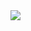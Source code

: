 <!-- ![header](https://capsule-render.vercel.app/api?type=waving&color=timeGradient&height=300&text=Welcome%20to%20Agratos&animation=scaleIn&desc=Study%20every%20day%20to%20become%20a%20better%20then%20yesterday...&descAlign=65&descAlignY=52&fontAlignY=36) -->

<img src='https://capsule-render.vercel.app/api?type=waving&color=timeGradient&height=224&fontSize=48&text=Welcome%20to%20Agratos&animation=scaleIn&desc=Study%20every%20day%20to%20become%20a%20better%20then%20yesterday...&descAlign=59&descAlignY=52&fontAlignY=36&descSize=16'>
  
<!-- # Front-End Developer

- ### Languages
<p>
  <img src="https://img.shields.io/badge/HTML5-E34F26?style=for-the-badge&logo=HTML5&logoColor=white" />
  <img src="https://img.shields.io/badge/CSS-1572B6?style=for-the-badge&logo=CSS&logoColor=white" />
  <img src="https://img.shields.io/badge/Javascript-F7DF1E?style=for-the-badge&logo=Javascript&logoColor=white" />
  <img src="https://img.shields.io/badge/TypeScript-3178C6?style=for-the-badge&logo=TypeScript&logoColor=white" />
</p>

- ### Frameworks, Platforms and Libraries
<p>
  <img src="https://img.shields.io/badge/Node.js-339933?style=for-the-badge&logo=Node.js&logoColor=white" />
  <img src="https://img.shields.io/badge/EXPRESS.js-000000?style=for-the-badge&logo=EXPRESS.js&logoColor=white" />
  <img src="https://img.shields.io/badge/React-61DAFB?style=for-the-badge&logo=React&logoColor=white" />
</p>

- ### Databases
<p>
  <img src="https://img.shields.io/badge/MongoDB-47A248?style=for-the-badge&logo=MongoDB&logoColor=white" />
</p>


- ### Version Control
<p>
  <img src="https://img.shields.io/badge/GIT-F05032?style=for-the-badge&logo=GIT&logoColor=white" />
  <img src="https://img.shields.io/badge/Sourcetree-0052CC?style=for-the-badge&logo=Sourcetree&logoColor=white" />
</p>
</br></br>

![Anurag's GitHub stats](https://github-readme-stats.vercel.app/api?username=Agratos&show_icons=true&theme=solarized-light) -->